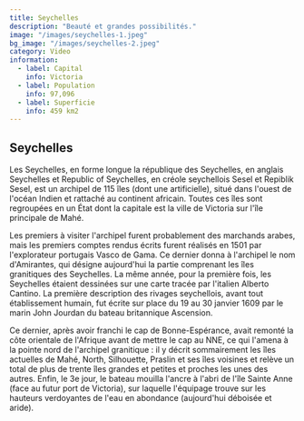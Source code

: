 ```yaml
---
title: Seychelles
description: "Beauté et grandes possibilités."
image: "/images/seychelles-1.jpeg"
bg_image: "/images/seychelles-2.jpeg"
category: Video
information:
  - label: Capital
    info: Victoria
  - label: Population
    info: 97,096
  - label: Superficie
    info: 459 km2
---
```


## Seychelles

Les Seychelles, en forme longue la république des Seychelles, en anglais Seychelles et Republic of Seychelles, en créole seychellois Sesel et Repiblik Sesel, est un archipel de 115 îles (dont une artificielle), situé dans l'ouest de l'océan Indien et rattaché au continent africain. Toutes ces îles sont regroupées en un État dont la capitale est la ville de Victoria sur l'île principale de Mahé.

Les premiers à visiter l'archipel furent probablement des marchands arabes, mais les premiers comptes rendus écrits furent réalisés en 1501 par l'explorateur portugais Vasco de Gama. Ce dernier donna à l'archipel le nom d'Amirantes, qui désigne aujourd'hui la partie comprenant les îles granitiques des Seychelles. La même année, pour la première fois, les Seychelles étaient dessinées sur une carte tracée par l'italien Alberto Cantino. La première description des rivages seychellois, avant tout établissement humain, fut écrite sur place du 19 au 30 janvier 1609 par le marin John Jourdan du bateau britannique Ascension.

Ce dernier, après avoir franchi le cap de Bonne-Espérance, avait remonté la côte orientale de l'Afrique avant de mettre le cap au NNE, ce qui l'amena à la pointe nord de l'archipel granitique : il y décrit sommairement les îles actuelles de Mahé, North, Silhouette, Praslin et ses îles voisines et relève un total de plus de trente îles grandes et petites et proches les unes des autres. Enfin, le 3e jour, le bateau mouilla l'ancre à l'abri de l'île Sainte Anne (face au futur port de Victoria), sur laquelle l'équipage trouve sur les hauteurs verdoyantes de l'eau en abondance (aujourd'hui déboisée et aride).
